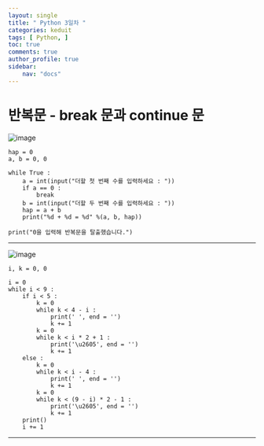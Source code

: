 ```yaml
---
layout: single
title: " Python 3일차 "
categories: keduit
tags: [ Python, ]
toc: true 
comments: true
author_profile: true
sidebar:
    nav: "docs"
---
```


# 반복문 - break 문과 continue 문

![image](https://user-images.githubusercontent.com/128279031/233226335-d9a9f8f8-74de-4555-b15e-ee263d1d0efd.png)

```
hap = 0
a, b = 0, 0

while True :
    a = int(input("더할 첫 번째 수를 입력하세요 : "))
    if a == 0 :
        break
    b = int(input("더할 두 번째 수를 입력하세요 : "))
    hap = a + b
    print("%d + %d = %d" %(a, b, hap))
    
print("0을 입력해 반복문을 탈출했습니다.")
```

---

![image](https://user-images.githubusercontent.com/128279031/233227317-e765f91e-3279-4cdd-a9b3-d3e59d52e66b.png)

```
i, k = 0, 0

i = 0
while i < 9 :
    if i < 5 :
        k = 0
        while k < 4 - i :
            print(' ', end = '')
            k += 1
        k = 0
        while k < i * 2 + 1 :
            print('\u2605', end = '')
            k += 1
    else :
        k = 0
        while k < i - 4 :
            print(' ', end = '')
            k += 1
        k = 0
        while k < (9 - i) * 2 - 1 :
            print('\u2605', end = '')
            k += 1
    print()
    i += 1
```

---